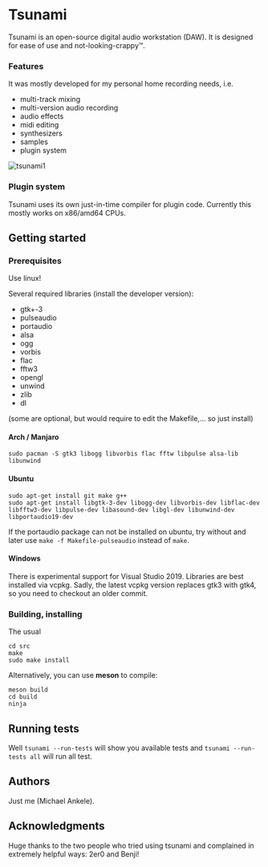 # Tsunami

Tsunami is an open-source digital audio workstation (DAW). It is designed for ease of use and not-looking-crappy™.

### Features

It was mostly developed for my personal home recording needs, i.e.
 * multi-track mixing
 * multi-version audio recording
 * audio effects
 * midi editing
 * synthesizers
 * samples
 * plugin system

![tsunami1](https://user-images.githubusercontent.com/6715031/58601128-cc391680-8287-11e9-9a9f-3db9e57f763b.png)

### Plugin system

Tsunami uses its own just-in-time compiler for plugin code. Currently this mostly works on x86/amd64 CPUs.

## Getting started

### Prerequisites

Use linux!

Several required libraries (install the developer version):
* gtk+-3
* pulseaudio
* portaudio
* alsa
* ogg
* vorbis
* flac
* fftw3
* opengl
* unwind
* zlib
* dl

(some are optional, but would require to edit the Makefile,... so just install)

#### Arch / Manjaro

```
sudo pacman -S gtk3 libogg libvorbis flac fftw libpulse alsa-lib libunwind
```

#### Ubuntu

```
sudo apt-get install git make g++
sudo apt-get install libgtk-3-dev libogg-dev libvorbis-dev libflac-dev libfftw3-dev libpulse-dev libasound-dev libgl-dev libunwind-dev libportaudio19-dev
```

If the portaudio package can not be installed on ubuntu, try without and later use `make -f Makefile-pulseaudio` instead of `make`.


#### Windows

There is experimental support for Visual Studio 2019. Libraries are best installed via vcpkg. Sadly, the latest vcpkg version replaces gtk3 with gtk4, so you need to checkout an older commit.


### Building, installing

The usual
```
cd src
make
sudo make install
```

Alternatively, you can use **meson** to compile:
```
meson build
cd build
ninja
```

## Running tests

Well `tsunami --run-tests` will show you available tests and `tsunami --run-tests all` will run all test.


## Authors

Just me (Michael Ankele).

## Acknowledgments

Huge thanks to the two people who tried using tsunami and complained in extremely helpful ways: 2er0 and Benji!
